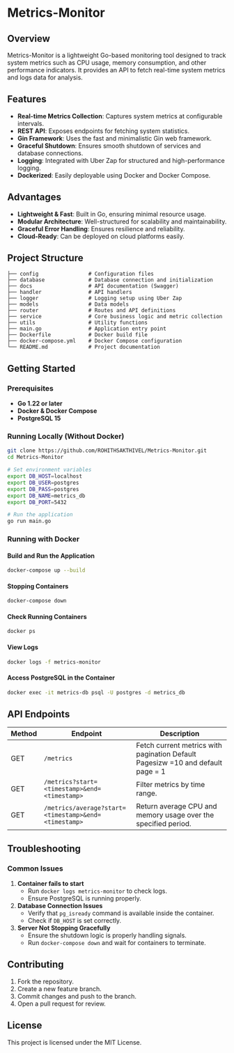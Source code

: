 # Metrics-Monitor

## Overview
Metrics-Monitor is a lightweight Go-based monitoring tool designed to track system metrics such as CPU usage, memory consumption, and other performance indicators. It provides an API to fetch real-time system metrics and logs data for analysis.

## Features
- **Real-time Metrics Collection**: Captures system metrics at configurable intervals.
- **REST API**: Exposes endpoints for fetching system statistics.
- **Gin Framework**: Uses the fast and minimalistic Gin web framework.
- **Graceful Shutdown**: Ensures smooth shutdown of services and database connections.
- **Logging**: Integrated with Uber Zap for structured and high-performance logging.
- **Dockerized**: Easily deployable using Docker and Docker Compose.

## Advantages
- **Lightweight & Fast**: Built in Go, ensuring minimal resource usage.
- **Modular Architecture**: Well-structured for scalability and maintainability.
- **Graceful Error Handling**: Ensures resilience and reliability.
- **Cloud-Ready**: Can be deployed on cloud platforms easily.

## Project Structure
```
├── config                # Configuration files
├── database              # Database connection and initialization
├── docs                  # API documentation (Swagger)
├── handler               # API handlers
├── logger                # Logging setup using Uber Zap
├── models                # Data models
├── router                # Routes and API definitions
├── service               # Core business logic and metric collection
├── utils                 # Utility functions
├── main.go               # Application entry point
├── Dockerfile            # Docker build file
├── docker-compose.yml    # Docker Compose configuration
└── README.md             # Project documentation
```

## Getting Started

### Prerequisites
- **Go 1.22 or later**
- **Docker & Docker Compose**
- **PostgreSQL 15**

### Running Locally (Without Docker)
```sh
git clone https://github.com/ROHITHSAKTHIVEL/Metrics-Monitor.git
cd Metrics-Monitor

# Set environment variables
export DB_HOST=localhost
export DB_USER=postgres
export DB_PASS=postgres
export DB_NAME=metrics_db
export DB_PORT=5432

# Run the application
go run main.go
```

### Running with Docker

#### **Build and Run the Application**
```sh
docker-compose up --build
```

#### **Stopping Containers**
```sh
docker-compose down
```

#### **Check Running Containers**
```sh
docker ps
```

#### **View Logs**
```sh
docker logs -f metrics-monitor
```

#### **Access PostgreSQL in the Container**
```sh
docker exec -it metrics-db psql -U postgres -d metrics_db
```

## API Endpoints
| Method | Endpoint                                             | Description            |
|--------|------------------------------------------------------|------------------------|
| GET    | `/metrics`                                           | Fetch current metrics with pagination Default Pagesizw =10 and default page = 1 |
| GET    | `/metrics?start=<timestamp>&end=<timestamp>`         | Filter metrics by time range. |
| GET    | `/metrics/average?start=<timestamp>&end=<timestamp>` | Return average CPU and memory usage over the specified period.|
## Troubleshooting
### **Common Issues**
1. **Container fails to start**
   - Run `docker logs metrics-monitor` to check logs.
   - Ensure PostgreSQL is running properly.
2. **Database Connection Issues**
   - Verify that `pg_isready` command is available inside the container.
   - Check if `DB_HOST` is set correctly.
3. **Server Not Stopping Gracefully**
   - Ensure the shutdown logic is properly handling signals.
   - Run `docker-compose down` and wait for containers to terminate.

## Contributing
1. Fork the repository.
2. Create a new feature branch.
3. Commit changes and push to the branch.
4. Open a pull request for review.

## License
This project is licensed under the MIT License.


